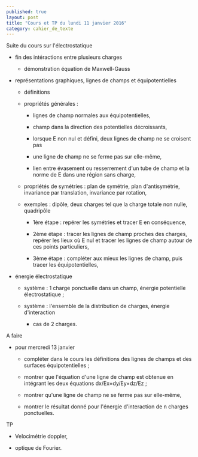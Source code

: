 ```yaml
---
published: true
layout: post
title: "Cours et TP du lundi 11 janvier 2016"
category: cahier_de_texte
---
```

Suite du cours sur l'électrostatique

- fin des intéractions entre plusieurs charges

  - démonstration équation de Maxwell-Gauss 

- représentations graphiques, lignes de champs et équipotentielles

  - définitions

  - propriétés générales : 

    - lignes de champ normales aux équipotentielles,

    - champ dans la direction des potentielles décroissants,

    - lorsque E non nul et défini, deux lignes de champ ne se croisent pas

    - une ligne de champ ne se ferme pas sur elle-même,

    - lien entre évasement ou resserrement d'un tube de champ et la norme de E dans une région sans charge,

  - propriétés de symétries : plan de symétrie, plan d'antisymétrie, invariance par translation, invariance par rotation,

  - exemples : dipôle, deux charges tel que la charge totale non nulle, quadripôle
   
    - 1ère étape : repérer les symétries et tracer E en conséquence,

    - 2ème étape : tracer les lignes de champ proches des charges, repérer les lieux où E nul et tracer les lignes de champ autour de ces points particuliers,

    - 3ème étape : compléter aux mieux les lignes de champ, puis tracer les équipotentielles,

- énergie électrostatique 

  - système : 1 charge ponctuelle dans un champ, énergie potentielle électrostatique ;

  - système : l'ensemble de la distribution de charges, énergie d'interaction

    - cas de 2 charges.

A faire

- pour mercredi 13 janvier

  - compléter dans le cours les définitions des lignes de champs et des surfaces équipotentielles ;

  - montrer que l'équation d'une ligne de champ est obtenue en intégrant les deux équations dx/Ex=dy/Ey=dz/Ez ;

  - montrer qu'une ligne de champ ne se ferme pas sur elle-même,

  - montrer le résultat donné pour l'énergie d'interaction de n charges ponctuelles.

TP

- Velocimétrie doppler,

- optique de Fourier.
